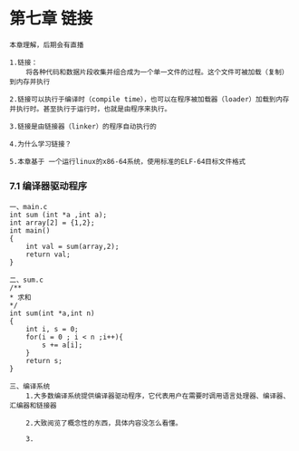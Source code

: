 # 第七章 链接
    本章理解，后期会有直播
    
    1.链接：
        将各种代码和数据片段收集并组合成为一个单一文件的过程。这个文件可被加载（复制）到内存并执行

    2.链接可以执行于编译时（compile time），也可以在程序被加载器（loader）加载到内存并执行时。甚至执行于运行时，也就是由程序来执行。

    3.链接是由链接器（linker）的程序自动执行的

    4.为什么学习链接？

    5.本章基于 一个运行linux的x86-64系统，使用标准的ELF-64目标文件格式


### 7.1 编译器驱动程序
    一、main.c
    int sum (int *a ,int a);
    int array[2] = {1,2};
    int main()
    {
        int val = sum(array,2);
        return val;
    }

    二、sum.c
    /**
    * 求和
    */
    int sum(int *a,int n)
    {
        int i, s = 0;
        for(i = 0 ; i < n ;i++){
            s += a[i];
        }
        return s;
    }

    三、编译系统
        1.大多数编译系统提供编译器驱动程序，它代表用户在需要时调用语言处理器、编译器、汇编器和链接器

        2.大致阅览了概念性的东西，具体内容没怎么看懂。

        3.